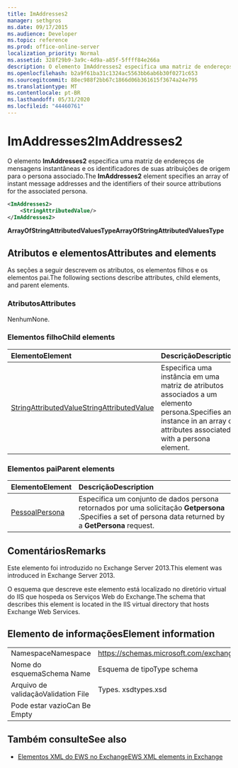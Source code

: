 ```yaml
---
title: ImAddresses2
manager: sethgros
ms.date: 09/17/2015
ms.audience: Developer
ms.topic: reference
ms.prod: office-online-server
localization_priority: Normal
ms.assetid: 328f29b9-3a9c-4d9a-a85f-5ffff84e266a
description: O elemento ImAddresses2 especifica uma matriz de endereços de mensagens instantâneas e os identificadores de suas atribuições de origem para o persona associado.
ms.openlocfilehash: b2a9f61ba31c1324ac5563bb6ab6b30f0271c653
ms.sourcegitcommit: 88ec988f2bb67c1866d06b361615f3674a24e795
ms.translationtype: MT
ms.contentlocale: pt-BR
ms.lasthandoff: 05/31/2020
ms.locfileid: "44460761"
---
```

# <a name="imaddresses2"></a><span data-ttu-id="0b1e6-103">ImAddresses2</span><span class="sxs-lookup"><span data-stu-id="0b1e6-103">ImAddresses2</span></span>

<span data-ttu-id="0b1e6-104">O elemento **ImAddresses2** especifica uma matriz de endereços de mensagens instantâneas e os identificadores de suas atribuições de origem para o persona associado.</span><span class="sxs-lookup"><span data-stu-id="0b1e6-104">The **ImAddresses2** element specifies an array of instant message addresses and the identifiers of their source attributions for the associated persona.</span></span> 
  
```XML
<ImAddresses2>
    <StringAttributedValue/>
</ImAddresses2>
```

 <span data-ttu-id="0b1e6-105">**ArrayOfStringAttributedValuesType**</span><span class="sxs-lookup"><span data-stu-id="0b1e6-105">**ArrayOfStringAttributedValuesType**</span></span>
## <a name="attributes-and-elements"></a><span data-ttu-id="0b1e6-106">Atributos e elementos</span><span class="sxs-lookup"><span data-stu-id="0b1e6-106">Attributes and elements</span></span>

<span data-ttu-id="0b1e6-107">As seções a seguir descrevem os atributos, os elementos filhos e os elementos pai.</span><span class="sxs-lookup"><span data-stu-id="0b1e6-107">The following sections describe attributes, child elements, and parent elements.</span></span>
  
### <a name="attributes"></a><span data-ttu-id="0b1e6-108">Atributos</span><span class="sxs-lookup"><span data-stu-id="0b1e6-108">Attributes</span></span>

<span data-ttu-id="0b1e6-109">Nenhum</span><span class="sxs-lookup"><span data-stu-id="0b1e6-109">None.</span></span>
  
### <a name="child-elements"></a><span data-ttu-id="0b1e6-110">Elementos filho</span><span class="sxs-lookup"><span data-stu-id="0b1e6-110">Child elements</span></span>

|<span data-ttu-id="0b1e6-111">**Elemento**</span><span class="sxs-lookup"><span data-stu-id="0b1e6-111">**Element**</span></span>|<span data-ttu-id="0b1e6-112">**Descrição**</span><span class="sxs-lookup"><span data-stu-id="0b1e6-112">**Description**</span></span>|
|:-----|:-----|
|[<span data-ttu-id="0b1e6-113">StringAttributedValue</span><span class="sxs-lookup"><span data-stu-id="0b1e6-113">StringAttributedValue</span></span>](stringattributedvalue.md) <br/> |<span data-ttu-id="0b1e6-114">Especifica uma instância em uma matriz de atributos associados a um elemento persona.</span><span class="sxs-lookup"><span data-stu-id="0b1e6-114">Specifies an instance in an array of attributes associated with a persona element.</span></span>  <br/> |
   
### <a name="parent-elements"></a><span data-ttu-id="0b1e6-115">Elementos pai</span><span class="sxs-lookup"><span data-stu-id="0b1e6-115">Parent elements</span></span>

|<span data-ttu-id="0b1e6-116">**Elemento**</span><span class="sxs-lookup"><span data-stu-id="0b1e6-116">**Element**</span></span>|<span data-ttu-id="0b1e6-117">**Descrição**</span><span class="sxs-lookup"><span data-stu-id="0b1e6-117">**Description**</span></span>|
|:-----|:-----|
|[<span data-ttu-id="0b1e6-118">Pessoal</span><span class="sxs-lookup"><span data-stu-id="0b1e6-118">Persona</span></span>](persona.md) <br/> |<span data-ttu-id="0b1e6-119">Especifica um conjunto de dados persona retornados por uma solicitação **Getpersona** .</span><span class="sxs-lookup"><span data-stu-id="0b1e6-119">Specifies a set of persona data returned by a **GetPersona** request.</span></span>  <br/> |
   
## <a name="remarks"></a><span data-ttu-id="0b1e6-120">Comentários</span><span class="sxs-lookup"><span data-stu-id="0b1e6-120">Remarks</span></span>

<span data-ttu-id="0b1e6-121">Este elemento foi introduzido no Exchange Server 2013.</span><span class="sxs-lookup"><span data-stu-id="0b1e6-121">This element was introduced in Exchange Server 2013.</span></span>
  
<span data-ttu-id="0b1e6-122">O esquema que descreve este elemento está localizado no diretório virtual do IIS que hospeda os Serviços Web do Exchange.</span><span class="sxs-lookup"><span data-stu-id="0b1e6-122">The schema that describes this element is located in the IIS virtual directory that hosts Exchange Web Services.</span></span>
  
## <a name="element-information"></a><span data-ttu-id="0b1e6-123">Elemento de informações</span><span class="sxs-lookup"><span data-stu-id="0b1e6-123">Element information</span></span>

|||
|:-----|:-----|
|<span data-ttu-id="0b1e6-124">Namespace</span><span class="sxs-lookup"><span data-stu-id="0b1e6-124">Namespace</span></span>  <br/> |https://schemas.microsoft.com/exchange/services/2006/types  <br/> |
|<span data-ttu-id="0b1e6-125">Nome do esquema</span><span class="sxs-lookup"><span data-stu-id="0b1e6-125">Schema Name</span></span>  <br/> |<span data-ttu-id="0b1e6-126">Esquema de tipo</span><span class="sxs-lookup"><span data-stu-id="0b1e6-126">Type schema</span></span>  <br/> |
|<span data-ttu-id="0b1e6-127">Arquivo de validação</span><span class="sxs-lookup"><span data-stu-id="0b1e6-127">Validation File</span></span>  <br/> |<span data-ttu-id="0b1e6-128">Types. xsd</span><span class="sxs-lookup"><span data-stu-id="0b1e6-128">types.xsd</span></span>  <br/> |
|<span data-ttu-id="0b1e6-129">Pode estar vazio</span><span class="sxs-lookup"><span data-stu-id="0b1e6-129">Can Be Empty</span></span>  <br/> ||
   
## <a name="see-also"></a><span data-ttu-id="0b1e6-130">Também consulte</span><span class="sxs-lookup"><span data-stu-id="0b1e6-130">See also</span></span>



- [<span data-ttu-id="0b1e6-131">Elementos XML do EWS no Exchange</span><span class="sxs-lookup"><span data-stu-id="0b1e6-131">EWS XML elements in Exchange</span></span>](ews-xml-elements-in-exchange.md)

